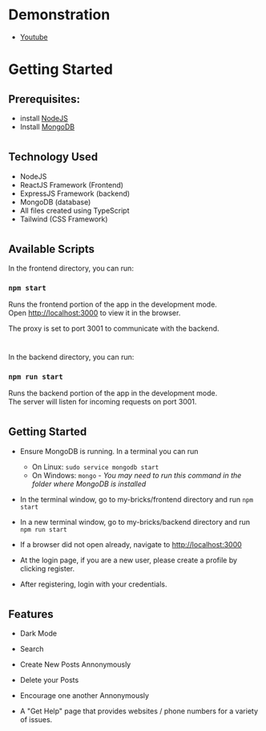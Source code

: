 # Demonstration

- [Youtube](https://youtu.be/d92enrnpltQ)

#

# Getting Started

## Prerequisites:

- install [NodeJS](https://nodejs.org/en)
- Install [MongoDB](https://www.mongodb.com/try/download/community)

#

## Technology Used

- NodeJS
- ReactJS Framework (Frontend)
- ExpressJS Framework (backend)
- MongoDB (database)
- All files created using TypeScript
- Tailwind (CSS Framework)

#

## Available Scripts

In the frontend directory, you can run:

### `npm start`

Runs the frontend portion of the app in the development mode.\
Open [http://localhost:3000](http://localhost:3000) to view it in the browser.

The proxy is set to port 3001 to communicate with the backend.

#

In the backend directory, you can run:

### `npm run start`

Runs the backend portion of the app in the development mode.\
The server will listen for incoming requests on port 3001.

#

## Getting Started

- Ensure MongoDB is running. In a terminal you can run

     - On Linux: `sudo service mongodb start`
     - On Windows: `mongo` - _You may need to run this command in the folder where MongoDB is installed_

- In the terminal window, go to my-bricks/frontend directory and run `npm start`
- In a new terminal window, go to my-bricks/backend directory and run `npm run start`

- If a browser did not open already, navigate to [http://localhost:3000](http://localhost:3000)

- At the login page, if you are a new user, please create a profile by clicking register.

- After registering, login with your credentials.

#

## Features

- Dark Mode

- Search

- Create New Posts Annonymously

- Delete your Posts
- Encourage one another Annonymously
- A "Get Help" page that provides websites / phone numbers for a variety of issues.
